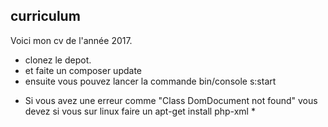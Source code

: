 ## curriculum ##

Voici mon cv de l'année 2017.

- clonez le depot.
- et faite un composer update
- ensuite vous pouvez lancer la commande bin/console s:start 

* Si vous avez une erreur comme "Class DomDocument not found" vous devez si vous sur linux faire un apt-get install php-xml *